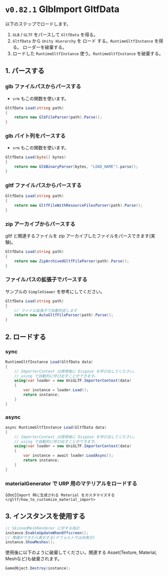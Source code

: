 # `v0.82.1` GlbImport GltfData

以下のステップでロードします。

1. `GLB` / `GLTF` をパースして `GltfData` を得る。
2. `GltfData` から `Unity Hierarchy` を ロード する。`RuntimeGltfInstance` を得る。 ローダーを破棄する。
3. ロードした `RuntimeGltfInstance` 使う。`RuntimeGltfInstance` を破棄する。

## 1. パースする

### glb ファイルパスからパースする

* `vrm` もこの関数を使います。

```csharp
GltfData Load(string path)
{
    return new GlbFileParser(path).Parse();
}
```

### glb バイト列をパースする

* `vrm` もこの関数を使います。

```csharp
GltfData Load(byte[] bytes)
{
    return new GlbBinaryParser(bytes, "LOAD_NAME").parse();
}
```

### gltf ファイルパスからパースする

```csharp
GltfData Load(string path)
{
    return new GltfFileWithResourceFilesParser(path).Parse();
}
```

### zip アーカイブからパースする

gltf と関連するファイルを zip アーカイブしたファイルをパースできます(実験)。

```csharp
GltfData Load(string path)
{
    return new ZipArchivedGltfFileParser(path).Parse();
}
```

### ファイルパスの拡張子でパースする

サンプルの `SimpleViewer` を参考にしてください。

```csharp
GltfData Load(string path)
{
    // ファイル拡張子で自動判定します
    return new AutoGltfFileParser(path).Parse();
}
```

## 2. ロードする

### sync

```csharp
RuntimeGltfInstance Load(GltfData data)
{
    // ImporterContext は使用後に Dispose を呼び出してください。
    // using で自動的に呼び出すことができます。
    using(var loader = new UniGLTF.ImporterContext(data)
    {
        var instance = loader.Load();
        return instance;
    }
}
```

### async

```csharp
async RuntimeGltfInstance Load(GltfData data)
{
    // ImporterContext は使用後に Dispose を呼び出してください。
    // using で自動的に呼び出すことができます。
    using(var loader = new UniGLTF.ImporterContext(data)
    {
        var instance = await loader.LoadAsync();
        return instance;
    }
}
```

### materialGenerator で URP 用のマテリアルをロードする

{doc}`Import 時に生成される Material をカスタマイズする </gltf/how_to_customize_material_import>`

## 3. インスタンスを使用する

```csharp
// SkinnedMeshRenderer に対する指示
instance.EnableUpdateWhenOffscreen();
// 準備ができたら表示する(デフォルトでは非表示)
instance.ShowMeshes();
```

使用後に以下のように破棄してください。関連する Asset(Texture, Material, Meshなど)も破棄されます。
```csharp
GameObject.Destroy(instance);
```
